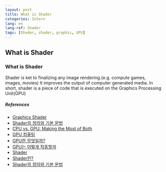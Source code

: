 ```yaml
---
layout: post
title: What is Shader
categories: Intern
lang: en
lang-ref: Shader
tags: [Shader, shader, graphic, GPU]
---
```


## What is Shader

### What is Shader

Shader is ket to finalizing any image rendering.(e.g. compute games, images, movies)
It improves the output of computer generated media.
In short, shader is a piece of code that is executed on the Graphics Processing Unit(GPU)

##### References

- [Graphics Shader](https://www.cs.vu.nl/~eliens/download/literatuur-shaders.pdf)
- [Shader의 정의와 기본 문법](https://darkcatgame.tistory.com/7)
- [CPU vs. GPU: Making the Most of Both](https://www.intel.sg/content/www/xa/en/products/docs/processors/cpu-vs-gpu.html?countrylabel=Asia%20Pacific)
- [GPU 컴퓨팅](https://www.hpe.com/kr/ko/what-is/gpu-computing.html)
- [GPU란 무엇일까?](https://elice.io/newsroom/gpu_definition_and_exampless)
- [GPU는 어떻게 작동할까](https://youtu.be/ZdITviTD3VM)
- [Shader](https://thebookofshaders.com/01/?lan=kr)
- [Shader란?](https://mingyu0403.tistory.com/110)
- [Shader의 정의와 기본 문법](https://darkcatgame.tistory.com/7)
